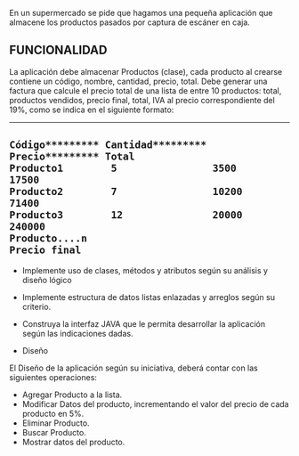 En un supermercado se pide que hagamos una pequeña aplicación que almacene los productos pasados por captura de escáner en caja.

 ## FUNCIONALIDAD

La aplicación debe almacenar Productos (clase), cada producto al crearse contiene un código, nombre, cantidad, precio, total.
Debe generar una factura que calcule el precio total de una lista de entre 10 productos: total, productos vendidos, precio final, total, IVA al precio correspondiente del 19%, como se indica en el siguiente formato:

---
`Código********* Cantidad********* Precio********* Total`  
`Producto1        5                3500        17500`  
`Producto2        7                10200       71400`  
`Producto3        12               20000       240000`  
`Producto....n`  
`Precio final`
---

 - Implemente uso de clases, métodos y atributos según su análisis y diseño lógico
 - Implemente estructura de datos listas enlazadas y arreglos según su criterio.
 - Construya la interfaz JAVA que le permita desarrollar la aplicación según las indicaciones dadas.

 - Diseño

El Diseño de la aplicación según su iniciativa, deberá contar con las siguientes operaciones:
 - Agregar Producto a la lista.
 - Modificar Datos del producto, incrementando el valor del precio de cada producto en 5%.
 - Eliminar Producto.
 - Buscar Producto.
 - Mostrar datos del producto.
